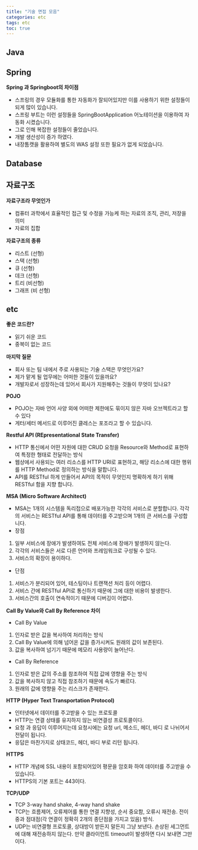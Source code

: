 ```yaml
---
title: "기술 면접 모음"
categories: etc
tags: etc
toc: true
---
```


## Java 


## Spring
**Spring 과 Springboot의 차이점**
- 스프링의 경우 모듈화를 통한 자동화가 잘되어있지만 이를 사용하기 위한 설정들이 되게 많이 있습니다.
- 스프링 부트는 이런 설정들을 SpringBootApplication 어노테이션을 이용하여 자동화 시켰습니다.
- 그로 인해 복잡한 설정들이 줄었습니다. 
- 개발 생산성이 증가 하였다.
- 내장톰캣을 활용하여 별도의 WAS 설정 또한 필요가 없게 되었습니다.


## Database


## 자료구조
**자료구조라 무엇인가**
- 컴퓨터 과학에서 효율적인 접근 및 수정을 가능케 하는 자료의 조직, 관리, 저장을 의미
- 자료의 집합

**자료구조의 종류**
- 리스트 (선형)
- 스택 (선형)
- 큐 (선형)
- 데크 (선형)
- 트리 (비선형)
- 그래프 (비 선형)


## etc
**좋은 코드란?**
- 읽기 쉬운 코드
- 중복이 없는 코드

**마지막 질문**
- 회사 또는 팀 내에서 주로 사용되는 기술 스택은 무엇인가요?
- 제가 맡게 될 업무에는 어떠한 것들이 있을까요?
- 개발자로서 성장하는데 있어서 회사가 지원해주는 것들이 무엇이 있나요?

**POJO**
- POJO는 자바 언어 사양 외에 어떠한 제한에도 묶이지 않은 자바 오브젝트라고 할 수 있다
- 게터/세터 메서드로 이루어진 클레스는 포조라고 할 수 있습니다.


**Restful API (REpresentational State Transfer)**
- HTTP 통신에서 어떤 자원에 대한 CRUD 요청을 Resource와 Method로 표현하여 특정한 형태로 전달하는 방식
- 웹상에서 사용되는 여러 리소스를 HTTP URI로 표현하고, 해당 리소스에 대한 행위를 HTTP Method로 정의하는 방식을 말합니다.
- API를 RESTful 하게 만들어서 API의 목적이 무엇인지 명확하게 하기 위해 RESTful 함을 지향 합니다.

**MSA (Micro Software Architect)**
- MSA는 1개의 시스템을 독리접으로 배포가능한 각각의 서비스로 분할합니다. 각각의 서비스는 RESTful API를 통해 데이터를 주고받으며 1개의 큰 서비스를 구성합니다.
- 장점
1. 일부 서비스에 장애가 발생하여도 전체 서비스에 장애가 발생하지 않는다.
2. 각각의 서비스들은 서로 다른 언어와 프레임워크로 구성될 수 있다.
3. 서비스의 확장이 용이하다.
- 단점
1. 서비스가 분리되어 있어, 테스팅이나 트랜잭션 처리 등이 어렵다.
2. 서비스 간에 RESTful API로 통신하기 때문에 그에 대한 비용이 발생한다.
3. 서비스간의 호출이 연속적이기 때문에 디버깅이 어렵다.

**Call By Value와 Call By Reference 차이**
- Call By Value
1. 인자로 받은 값을 복사하여 처리하는 방식
2. Call By Value에 의해 넘어온 값을 증가시켜도 원래의 값이 보존된다.
3. 값을 복사하여 넘기기 때문에 메모리 사용량이 늘어난다.

- Call By Reference
1. 인자로 받은 값의 주소를 참조하여 직접 값에 영향을 주는 방식
2. 값을 복사하지 않고 직접 참조하기 때문에 속도가 빠르다.
3. 원래의 값에 영향을 주는 리스크가 존재한다.


**HTTP (Hyper Text Transportation Protocol)**
- 인터넷에서 데이터를 주고받을 수 있는 프로토콜
- HTTP는 연결 상태를 유지하지 않는 비연결성 프로토콜이다.
- 요청 과 응답이 이루어지는데 요청시에는 요청 url, 메소드, 헤더, 바디 로 나뉘어서 전달이 됩니다.
- 응답은 마찬가지로 상태코드, 헤더, 바디 부로 리턴 됩니다.

**HTTPS**
- HTTP 개념에 SSL 내용이 포함되어있어 평문을 암호화 하여 데이터를 주고받을 수 있습니다.
- HTTPS의 기본 포트는 443이다.

**TCP/UDP**
- TCP 3-way hand shake, 4-way hand shake
- TCP는 흐름제어, 오류제어를 통한 연결 지향성, 순서 중요함, 오류시 재전송. 전이중과 점대점(각 연결이 정확히 2개의 종단점을 가지고 있음) 방식.
- UDP는 비연결형 프로토콜, 상대방이 받든지 말든지 그냥 보낸다. 손상된 세그먼트에 대해 재전송하지 않는다. 만약 클라이언트 timeout이 발생하면 다시 보내면 그만이다.